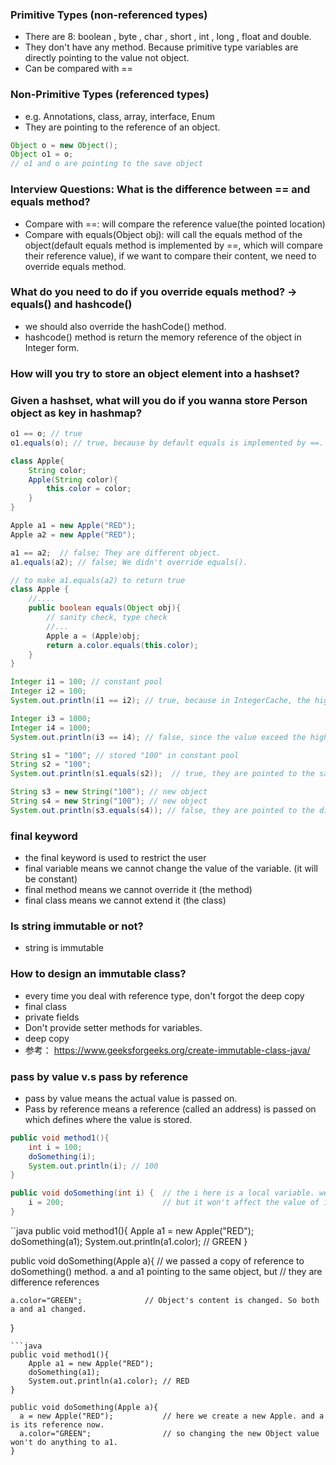 ### Primitive Types (non-referenced types)
- There are 8: boolean , byte , char , short , int , long , float and double.
- They don't have any method. Because primitive type variables are directly pointing to the value not object.
- Can be compared with == 

### Non-Primitive Types (referenced types)
- e.g. Annotations, class, array, interface, Enum
- They are pointing to the reference of an object.
```java
Object o = new Object();
Object o1 = o;
// o1 and o are pointing to the save object
```

### Interview Questions: What is the difference between == and equals method?
- Compare with ==: will compare the reference value(the pointed location)
- Compare with equals(Object obj): will call the equals method of the object(default equals method is implemented by ==, which will compare their reference value), 
if we want to compare their content, we need to override equals method.
### What do you need to do if you override equals method? -> equals() and hashcode()
- we should also override the hashCode() method.
- hashcode() method is return the memory reference of the object in Integer form.
### How will you try to store an object element into a hashset?
### Given a hashset, what will you do if you wanna store Person object as key in hashmap?

```java
o1 == o; // true
o1.equals(o); // true, because by default equals is implemented by ==. Check the Object class.

class Apple{
    String color;
    Apple(String color){
        this.color = color;
    }
}

Apple a1 = new Apple("RED");
Apple a2 = new Apple("RED");

a1 == a2;  // false; They are different object.
a1.equals(a2); // false; We didn't override equals().

// to make a1.equals(a2) to return true
class Apple {
    //....
    public boolean equals(Object obj){
        // sanity check, type check
        //...
        Apple a = (Apple)obj;
        return a.color.equals(this.color);
    }
}
```
```java
Integer i1 = 100; // constant pool
Integer i2 = 100;
System.out.println(i1 == i2); // true, because in IntegerCache, the high value is 127, the low value is -128. Integer valueOf(int i) {} 

Integer i3 = 1000;
Integer i4 = 1000;
System.out.println(i3 == i4); // false, since the value exceed the high value in IntergerCache

String s1 = "100"; // stored "100" in constant pool
String s2 = "100"; 
System.out.println(s1.equals(s2));  // true, they are pointed to the same "100" in constant pool

String s3 = new String("100"); // new object
String s4 = new String("100"); // new object
System.out.println(s3.equals(s4)); // false, they are pointed to the different memory reference of the object.
```

### final keyword
- the final keyword is used to restrict the user
- final variable means we cannot change the value of the variable. (it will be constant)
- final method means we cannot override it (the method)
- final class means we cannot extend it (the class)

### Is string immutable or not?
- string is immutable

### How to design an immutable class?
- every time you deal with reference type, don't forgot the deep copy
- final class
- private fields
- Don't provide setter methods for variables.
- deep copy
- 参考： https://www.geeksforgeeks.org/create-immutable-class-java/

### pass by value v.s pass by reference
- pass by value means the actual value is passed on. 
- Pass by reference means a reference (called an address) is passed on which defines where the value is stored.
```java
public void method1(){
    int i = 100;
    doSomething(i);
    System.out.println(i); // 100
}

public void doSomething(int i) {  // the i here is a local variable. we passed the value of i to doSomething()method, the value is changed to 200.
    i = 200;                      // but it won't affect the value of i in method1() because it is a local variable. 
}
```
``java
public void method1(){
    Apple a1 = new Apple("RED");
    doSomething(a1);
    System.out.println(a1.color); // GREEN 
}

public void doSomething(Apple a){ // we passed a copy of reference to doSomething() method. a and a1 pointing to the same object, but 
                                  // they are difference references

    a.color="GREEN";              // Object's content is changed. So both a and a1 changed.
}
```
```java
public void method1(){
    Apple a1 = new Apple("RED");
    doSomething(a1);
    System.out.println(a1.color); // RED  
}

public void doSomething(Apple a){ 
  a = new Apple("RED");           // here we create a new Apple. and a is its reference now.
  a.color="GREEN";                // so changing the new Object value won't do anything to a1.
}
```
